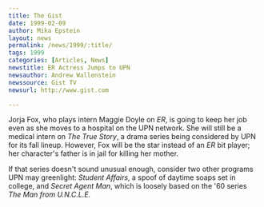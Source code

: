 ```yaml
---
title: The Gist
date: 1999-02-09
author: Mika Epstein
layout: news
permalink: /news/1999/:title/
tags: 1999
categories: [Articles, News]
newstitle: ER Actress Jumps to UPN  
newsauthor: Andrew Wallenstein  
newssource: Gist TV  
newsurl: http://www.gist.com  

---
```

Jorja Fox, who plays intern Maggie Doyle on *ER*, is going to keep her job even as she moves to a hospital on the UPN network. She will still be a medical intern on *The True Story*, a drama series being considered by UPN for its fall lineup. However, Fox will be the star instead of an *ER* bit player; her character's father is in jail for killing her mother.

If that series doesn't sound unusual enough, consider two other programs UPN may greenlight: *Student Affairs*, a spoof of daytime soaps set in college, and *Secret Agent Man*, which is loosely based on the '60 series *The Man from U.N.C.L.E.*  
